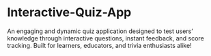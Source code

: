 # Interactive-Quiz-App     
An engaging and dynamic quiz application designed to test users’ knowledge through interactive questions, instant feedback, and score tracking. Built for learners, educators, and trivia enthusiasts alike!
